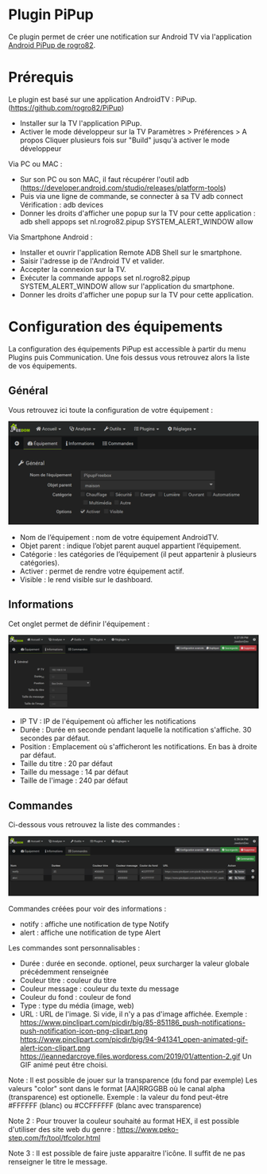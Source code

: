 # Plugin PiPup
Ce plugin permet de créer une notification sur Android TV via l'application [Android PiPup de rogro82](https://github.com/rogro82/PiPup).

# Prérequis
Le plugin est basé sur une application AndroidTV : PiPup. (https://github.com/rogro82/PiPup)

- Installer sur la TV l'application PiPup.
- Activer le mode développeur sur la TV
  Paramètres > Préférences > A propos
  Cliquer plusieurs fois sur "Build" jusqu'à activer le mode développeur 

Via PC ou MAC :
- Sur son PC ou son MAC, il faut récupérer l'outil adb (https://developer.android.com/studio/releases/platform-tools)
- Puis via une ligne de commande, se connecter à sa TV
  adb connect <IPTV>
  Vérification :
  adb devices
- Donner les droits d'afficher une popup sur la TV pour cette application :
  adb shell appops set nl.rogro82.pipup SYSTEM_ALERT_WINDOW allow
  
Via Smartphone Android :
- Installer et ouvrir l'application Remote ADB Shell sur le smartphone.
- Saisir l'adresse ip de l'Android TV et valider.
- Accepter la connexion sur la TV.
- Exécuter la commande appops set nl.rogro82.pipup SYSTEM_ALERT_WINDOW allow sur l'application du smartphone. 
- Donner les droits d'afficher une popup sur la TV pour cette application.

  
# Configuration des équipements

La configuration des équipements PiPup est accessible à partir du menu Plugins puis Communication.
Une fois dessus vous retrouvez alors la liste de vos équipements.

## Général

Vous retrouvez ici toute la configuration de votre équipement :

![Général](../images/Onglet_1.png)

- Nom de l’équipement : nom de votre équipement AndroidTV.
- Objet parent : indique l’objet parent auquel appartient l’équipement.
- Catégorie : les catégories de l’équipement (il peut appartenir à plusieurs catégories).
- Activer : permet de rendre votre équipement actif.
- Visible : le rend visible sur le dashboard.

## Informations

Cet onglet permet de définir l'équipement :

![Général](../images/Onglet_2.png)

- IP TV : IP de l'équipement où afficher les notifications
- Durée : Durée en seconde pendant laquelle la notification s'affiche. 30 secondes par défaut.
- Position : Emplacement où s'afficheront les notifications. En bas à droite par défaut.
- Taille du titre : 20 par défaut
- Taille du message : 14 par défaut
- Taille de l'image : 240 par défaut

## Commandes

Ci-dessous vous retrouvez la liste des commandes :

![Commandes](../images/Onglet_3.png)

Commandes créées pour voir des informations :
- notify : affiche une notification de type Notify
- alert : affiche une notification de type Alert

Les commandes sont personnalisables :
- Durée : durée en seconde. optionel, peux surcharger la valeur globale précédemment renseignée
- Couleur titre : couleur du titre
- Couleur message : couleur du texte du message
- Couleur du fond : couleur de fond
- Type : type du média (image, web)
- URL : URL de l'image. Si vide, il n'y a pas d'image affichée.
  Exemple :
      https://www.pinclipart.com/picdir/big/85-851186_push-notifications-push-notification-icon-png-clipart.png
      https://www.pinclipart.com/picdir/big/94-941341_open-animated-gif-alert-icon-clipart.png
      https://jeannedarcroye.files.wordpress.com/2019/01/attention-2.gif
      Un GIF animé peut être choisi.

Note : Il est possible de jouer sur la transparence (du fond par exemple)
Les valeurs "color" sont dans le format [AA]RRGGBB où le canal alpha (transparence) est optionelle.
Exemple : la valeur du fond peut-être #FFFFFF (blanc) ou #CCFFFFFF (blanc avec transparence)

Note 2 : Pour trouver la couleur souhaité au format HEX, il est possible d'utiliser des site web du genre :
https://www.peko-step.com/fr/tool/tfcolor.html

Note 3 : Il est possible de faire juste apparaitre l'icône.
Il suffit de ne pas renseigner le titre le message.